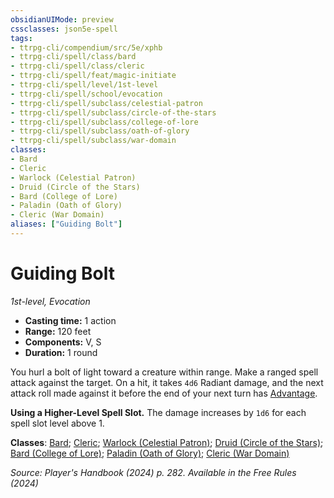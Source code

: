 ```yaml
---
obsidianUIMode: preview
cssclasses: json5e-spell
tags:
- ttrpg-cli/compendium/src/5e/xphb
- ttrpg-cli/spell/class/bard
- ttrpg-cli/spell/class/cleric
- ttrpg-cli/spell/feat/magic-initiate
- ttrpg-cli/spell/level/1st-level
- ttrpg-cli/spell/school/evocation
- ttrpg-cli/spell/subclass/celestial-patron
- ttrpg-cli/spell/subclass/circle-of-the-stars
- ttrpg-cli/spell/subclass/college-of-lore
- ttrpg-cli/spell/subclass/oath-of-glory
- ttrpg-cli/spell/subclass/war-domain
classes:
- Bard
- Cleric
- Warlock (Celestial Patron)
- Druid (Circle of the Stars)
- Bard (College of Lore)
- Paladin (Oath of Glory)
- Cleric (War Domain)
aliases: ["Guiding Bolt"]
---
```

# Guiding Bolt
*1st-level, Evocation*  


- **Casting time:** 1 action
- **Range:** 120 feet
- **Components:** V, S
- **Duration:** 1 round

You hurl a bolt of light toward a creature within range. Make a ranged spell attack against the target. On a hit, it takes `4d6` Radiant damage, and the next attack roll made against it before the end of your next turn has [Advantage](3-Mechanics/CLI/rules/variant-rules/advantage-xphb.md).

**Using a Higher-Level Spell Slot.** The damage increases by `1d6` for each spell slot level above 1.

**Classes**: [Bard](list-spells-classes-bard); [Cleric](list-spells-classes-cleric); [Warlock (Celestial Patron)](list-spells-classes-warlock-xphb-celestial-patron-xphb); [Druid (Circle of the Stars)](list-spells-classes-druid-xphb-circle-of-the-stars-xphb); [Bard (College of Lore)](list-spells-classes-bard-xphb-college-of-lore-xphb); [Paladin (Oath of Glory)](list-spells-classes-paladin-xphb-oath-of-glory-xphb); [Cleric (War Domain)](list-spells-classes-cleric-xphb-war-domain-xphb)

*Source: Player's Handbook (2024) p. 282. Available in the Free Rules (2024)*